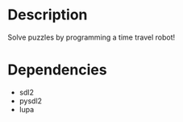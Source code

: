 # Description
Solve puzzles by programming a time travel robot!

# Dependencies
* sdl2
* pysdl2
* lupa
